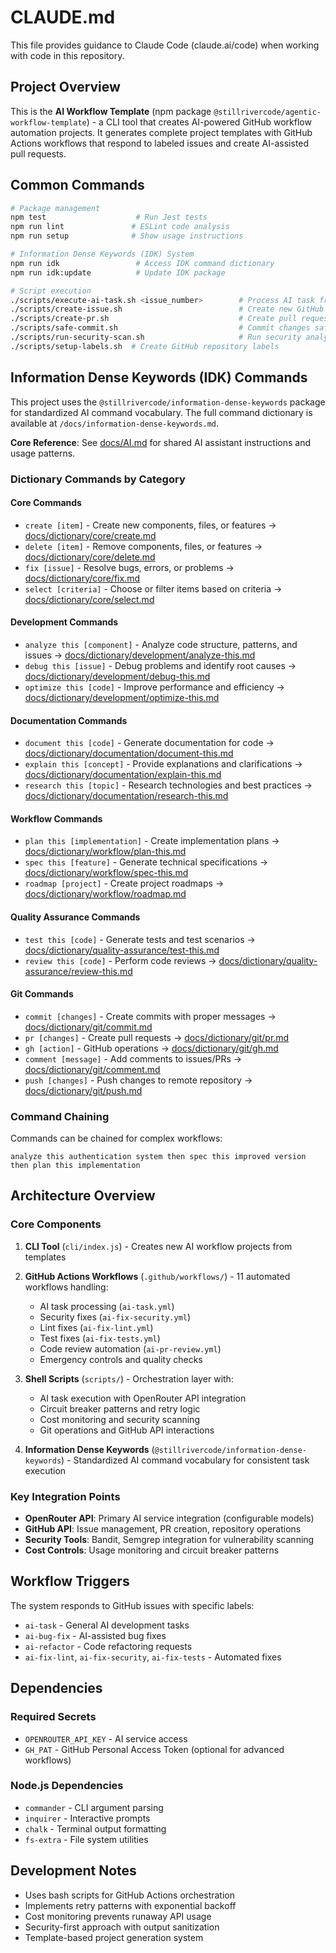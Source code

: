 # CLAUDE.md

This file provides guidance to Claude Code (claude.ai/code) when working with code in this repository.

## Project Overview

This is the **AI Workflow Template** (npm package `@stillrivercode/agentic-workflow-template`) - a CLI tool that creates AI-powered GitHub workflow automation projects. It generates complete project templates with GitHub Actions workflows that respond to labeled issues and create AI-assisted pull requests.

## Common Commands

```bash
# Package management
npm test                    # Run Jest tests
npm run lint               # ESLint code analysis
npm run setup              # Show usage instructions

# Information Dense Keywords (IDK) System
npm run idk                 # Access IDK command dictionary
npm run idk:update          # Update IDK package

# Script execution
./scripts/execute-ai-task.sh <issue_number>        # Process AI task from GitHub issue
./scripts/create-issue.sh                          # Create new GitHub issue
./scripts/create-pr.sh                             # Create pull request
./scripts/safe-commit.sh                           # Commit changes safely
./scripts/run-security-scan.sh                     # Run security analysis
./scripts/setup-labels.sh  # Create GitHub repository labels
```

## Information Dense Keywords (IDK) Commands

This project uses the `@stillrivercode/information-dense-keywords` package for standardized AI command vocabulary. The full command dictionary is available at `/docs/information-dense-keywords.md`.

**Core Reference**: See [docs/AI.md](docs/AI.md) for shared AI assistant instructions and usage patterns.

### Dictionary Commands by Category

#### Core Commands
- `create [item]` - Create new components, files, or features → [docs/dictionary/core/create.md](docs/dictionary/core/create.md)
- `delete [item]` - Remove components, files, or features → [docs/dictionary/core/delete.md](docs/dictionary/core/delete.md)
- `fix [issue]` - Resolve bugs, errors, or problems → [docs/dictionary/core/fix.md](docs/dictionary/core/fix.md)
- `select [criteria]` - Choose or filter items based on criteria → [docs/dictionary/core/select.md](docs/dictionary/core/select.md)

#### Development Commands
- `analyze this [component]` - Analyze code structure, patterns, and issues → [docs/dictionary/development/analyze-this.md](docs/dictionary/development/analyze-this.md)
- `debug this [issue]` - Debug problems and identify root causes → [docs/dictionary/development/debug-this.md](docs/dictionary/development/debug-this.md)
- `optimize this [code]` - Improve performance and efficiency → [docs/dictionary/development/optimize-this.md](docs/dictionary/development/optimize-this.md)

#### Documentation Commands
- `document this [code]` - Generate documentation for code → [docs/dictionary/documentation/document-this.md](docs/dictionary/documentation/document-this.md)
- `explain this [concept]` - Provide explanations and clarifications → [docs/dictionary/documentation/explain-this.md](docs/dictionary/documentation/explain-this.md)
- `research this [topic]` - Research technologies and best practices → [docs/dictionary/documentation/research-this.md](docs/dictionary/documentation/research-this.md)

#### Workflow Commands
- `plan this [implementation]` - Create implementation plans → [docs/dictionary/workflow/plan-this.md](docs/dictionary/workflow/plan-this.md)
- `spec this [feature]` - Generate technical specifications → [docs/dictionary/workflow/spec-this.md](docs/dictionary/workflow/spec-this.md)
- `roadmap [project]` - Create project roadmaps → [docs/dictionary/workflow/roadmap.md](docs/dictionary/workflow/roadmap.md)

#### Quality Assurance Commands
- `test this [code]` - Generate tests and test scenarios → [docs/dictionary/quality-assurance/test-this.md](docs/dictionary/quality-assurance/test-this.md)
- `review this [code]` - Perform code reviews → [docs/dictionary/quality-assurance/review-this.md](docs/dictionary/quality-assurance/review-this.md)

#### Git Commands
- `commit [changes]` - Create commits with proper messages → [docs/dictionary/git/commit.md](docs/dictionary/git/commit.md)
- `pr [changes]` - Create pull requests → [docs/dictionary/git/pr.md](docs/dictionary/git/pr.md)
- `gh [action]` - GitHub operations → [docs/dictionary/git/gh.md](docs/dictionary/git/gh.md)
- `comment [message]` - Add comments to issues/PRs → [docs/dictionary/git/comment.md](docs/dictionary/git/comment.md)
- `push [changes]` - Push changes to remote repository → [docs/dictionary/git/push.md](docs/dictionary/git/push.md)

### Command Chaining
Commands can be chained for complex workflows:
```
analyze this authentication system then spec this improved version then plan this implementation
```

## Architecture Overview

### Core Components

1. **CLI Tool** (`cli/index.js`) - Creates new AI workflow projects from templates
2. **GitHub Actions Workflows** (`.github/workflows/`) - 11 automated workflows handling:
   - AI task processing (`ai-task.yml`)
   - Security fixes (`ai-fix-security.yml`)
   - Lint fixes (`ai-fix-lint.yml`)
   - Test fixes (`ai-fix-tests.yml`)
   - Code review automation (`ai-pr-review.yml`)
   - Emergency controls and quality checks

3. **Shell Scripts** (`scripts/`) - Orchestration layer with:
   - AI task execution with OpenRouter API integration
   - Circuit breaker patterns and retry logic
   - Cost monitoring and security scanning
   - Git operations and GitHub API interactions

4. **Information Dense Keywords** (`@stillrivercode/information-dense-keywords`) - Standardized AI command vocabulary for consistent task execution

### Key Integration Points

- **OpenRouter API**: Primary AI service integration (configurable models)
- **GitHub API**: Issue management, PR creation, repository operations
- **Security Tools**: Bandit, Semgrep integration for vulnerability scanning
- **Cost Controls**: Usage monitoring and circuit breaker patterns

## Workflow Triggers

The system responds to GitHub issues with specific labels:
- `ai-task` - General AI development tasks
- `ai-bug-fix` - AI-assisted bug fixes
- `ai-refactor` - Code refactoring requests
- `ai-fix-lint`, `ai-fix-security`, `ai-fix-tests` - Automated fixes

## Dependencies

### Required Secrets
- `OPENROUTER_API_KEY` - AI service access
- `GH_PAT` - GitHub Personal Access Token (optional for advanced workflows)

### Node.js Dependencies
- `commander` - CLI argument parsing
- `inquirer` - Interactive prompts
- `chalk` - Terminal output formatting
- `fs-extra` - File system utilities

## Development Notes

- Uses bash scripts for GitHub Actions orchestration
- Implements retry patterns with exponential backoff
- Cost monitoring prevents runaway API usage
- Security-first approach with output sanitization
- Template-based project generation system
